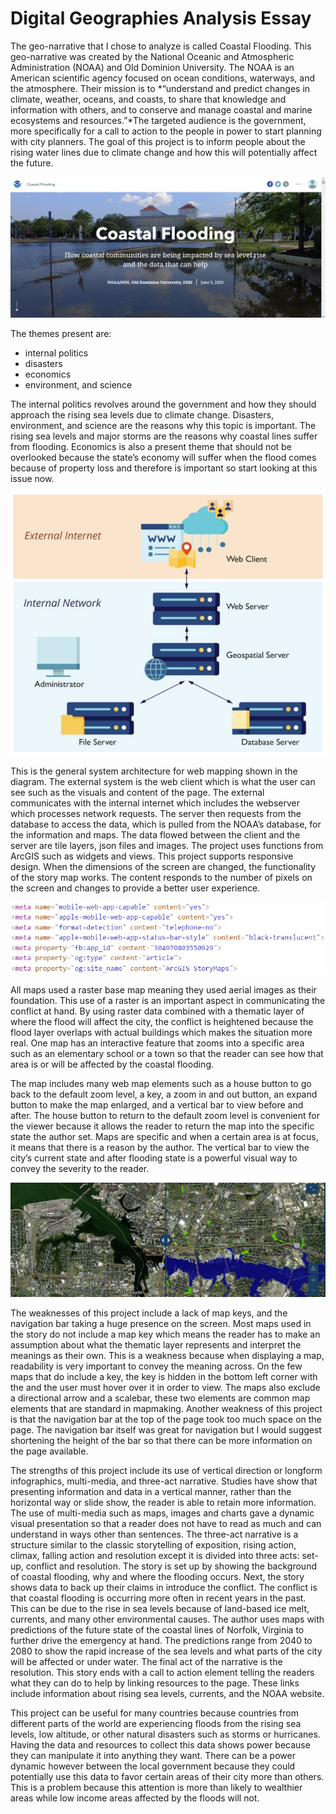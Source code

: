# Digital Geographies Analysis Essay

The geo-narrative that I chose to analyze is called Coastal Flooding. This geo-narrative was created by the National Oceanic and Atmospheric Administration (NOAA) and Old Dominion University. The NOAA is an American scientific agency focused on ocean conditions, waterways, and the atmosphere. Their mission is to *“understand and predict changes in climate, weather, oceans, and coasts, to share that knowledge and information with others, and to conserve and manage coastal and marine ecosystems and resources.”*The targeted audience is the government, more specifically for a call to action to the people in power to start planning with city planners. The goal of this project is to inform people about the rising water lines due to climate change and how this will potentially affect the future.

![home screenshot](img/title.PNG)

The themes present are:
* internal politics
* disasters
* economics
* environment, and science

The internal politics revolves around the government and how they should approach the rising sea levels due to climate change. Disasters, environment, and science are the reasons why this topic is important. The rising sea levels and major storms are the reasons why coastal lines suffer from flooding. Economics is also a present theme that should not be overlooked because the state’s economy will suffer when the flood comes because of property loss and therefore is important so start looking at this issue now.

![system architecture diagram](img/systemarch.PNG)

This is the general system architecture for web mapping shown in the diagram. The external system is the web client which is what the user can see such as the visuals and content of the page. The external communicates with the internal internet which includes the webserver which processes network requests. The server then requests from the database to access the data, which is pulled from the NOAA’s database, for the information and maps. The data flowed between the client and the server are tile layers, json files and images. The project uses functions from ArcGIS such as widgets and views.
This project supports responsive design. When the dimensions of the screen are changed, the functionality of the story map works. The content responds to the number of pixels on the screen and changes to provide a better user experience.

![responsive code screenshot](img/responsive.PNG)

All maps used a raster base map meaning they used aerial images as their foundation. This use of a raster is an important aspect in communicating the conflict at hand. By using raster data combined with a thematic layer of where the flood will affect the city, the conflict is heightened because the flood layer overlaps with actual buildings which makes the situation more real. One map has an interactive feature that zooms into a specific area such as an elementary school or a town so that the reader can see how that area is or will be affected by the coastal flooding.

The map includes many web map elements such as a house button to go back to the default zoom level, a key, a zoom in and out button, an expand button to make the map enlarged, and a vertical bar to view before and after. The house button to return to the default zoom level is convenient for the viewer because it allows the reader to return the map into the specific state the author set. Maps are specific and when a certain area is at focus, it means that there is a reason by the author. The vertical bar to view the city’s current state and after flooding state is a powerful visual way to convey the severity to the reader.

![Before and after screenshot](img/beforeafter.PNG)

The weaknesses of this project include a lack of map keys, and the navigation bar taking a huge presence on the screen. Most maps used in the story do not include a map key which means the reader has to make an assumption about what the thematic layer represents and interpret the meanings as their own. This is a weakness because when displaying a map, readability is very important to convey the meaning across. On the few maps that do include a key, the key is hidden in the bottom left corner with the and the user must hover over it in order to view. The maps also exclude a directional arrow and a scalebar, these two elements are common map elements that are standard in mapmaking. Another weakness of this project is that the navigation bar at the top of the page took too much space on the page. The navigation bar itself was great for navigation but I would suggest shortening the height of the bar so that there can be more information on the page available.

The strengths of this project include its use of vertical direction or longform infographics, multi-media, and three-act narrative. Studies have show that presenting information and data in a vertical manner, rather than the horizontal way or slide show, the reader is able to retain more information. The use of multi-media such as maps, images and charts gave a dynamic visual presentation so that a reader does not have to read as much and can understand in ways other than sentences. The three-act narrative is a structure similar to the classic storytelling of exposition, rising action, climax, falling action and resolution except it is divided into three acts: set-up, conflict and resolution. The story is set up by showing the background of coastal flooding, why and where the flooding occurs. Next, the story shows data to back up their claims in introduce the conflict. The conflict is that coastal flooding is occurring more often in recent years in the past. This can be due to the rise in sea levels because of land-based ice melt, currents, and many other environmental causes. The author uses maps with predictions of the future state of the coastal lines of Norfolk, Virginia to further drive the emergency at hand. The predictions range from 2040 to 2080 to show the rapid increase of the sea levels and what parts of the city will be affected or under water. The final act of the narrative is the resolution. This story ends with a call to action element telling the readers what they can do to help by linking resources to the page. These links include information about rising sea levels, currents, and the NOAA website.

This project can be useful for many countries because countries from different parts of the world are experiencing floods from the rising sea levels, low altitude, or other natural disasters such as storms or hurricanes. Having the data and resources to collect this data shows power because they can manipulate it into anything they want. There can be a power dynamic however between the local government because they could potentially use this data to favor certain areas of their city more than others. This is a problem because this attention is more than likely to wealthier areas while low income areas affected by the floods will not.
